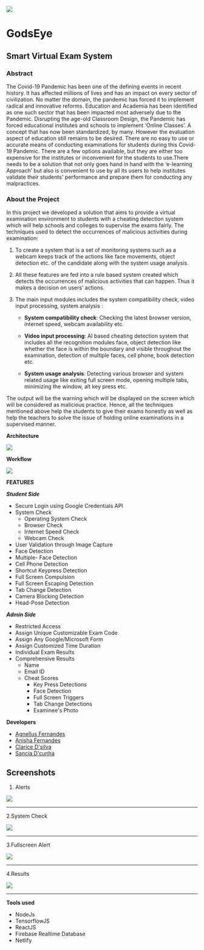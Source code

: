 
<!-- <a href="url"><img src="" align="left" height="48" width="48" ></a> -->
![](images/logo.png)
# GodsEye
## Smart Virtual Exam System 
### Abstract
The Covid-19 Pandemic has been one of the defining events in recent history. It has affected millions of lives and has an impact on every sector of civilization. No matter the domain, the pandemic has forced it to implement radical and innovative reforms. Education and Academia has been identified as one such sector that has been impacted most adversely due to the Pandemic. Disrupting the age-old Classroom Design, the Pandemic has forced educational institutes and schools to implement ‘Online Classes’. A concept that has now been standardized, by many. However the evaluation aspect of education still  remains to be desired. There are no easy to use or accurate means of conducting examinations for students during this Covid-19 Pandemic. There are a few options available, but they are either too expensive for the institutes or inconvenient for the students to use.There needs to be a solution that not only goes hand in hand with the ‘e-learning Approach’ but also is convenient to use by all its users to help institutes validate their students' performance and prepare them for conducting any malpractices.

### About the Project
In this project we developed a solution that aims to provide a virtual examination environment to students with a cheating detection system which will help schools and colleges to supervise the exams fairly.
The techniques used to detect the occurrences of malicious activities during examination:

1.  To create a system that is a set of monitoring systems such as a webcam keeps track of the actions like face movements, object detection etc. of the candidate along with the system usage analysis.
    
2.  All these features are fed into a rule based system created which detects the occurrences of malicious activities that can happen. Thus it makes a decision on users’ actions.
    
3.  The main input modules includes the system compatibility check, video input processing, system analysis :
	-   **System compatibility check**: Checking the latest browser version, internet speed, webcam availability etc.
    
	-   **Video input processing**: AI based cheating detection system that includes all the recognition modules face, object detection like whether the face is within the boundary and visible throughout the examination, detection of multiple faces, cell phone, book detection etc.
    
	-   **System usage analysis**: Detecting various browser and system related usage like exiting full screen mode, opening multiple tabs, minimizing the window, alt key press etc.
	
The output will be the warning which will be displayed on the screen which will be considered as malicious practice. Hence, all the techniques mentioned above help the students to give their exams honestly as well as help the teachers to solve the issue of holding online examinations in a supervised manner.


**Architecture**

![](images/architecture.png)

**Workflow**

![](images/workflow.png)

**FEATURES**

***Student Side***

- Secure Login using Google Credentials API
- System Check
	- Operating System Check
	- Browser Check
	- Internet Speed Check
	- Webcam Check
- User  Validation through Image Capture
- Face Detection
- Multiple- Face Detection
- Cell Phone Detection
- Shortcut Keypress Detection
- Full Screen Compulsion
- Full Screen Escaping Detection
- Tab Change Detection
- Camera Blocking Detection
- Head-Pose Detection

***Admin Side***
- Restricted Access
- Assign Unique Customizable Exam Code
- Assign Any Google/Microsoft Form
- Assign Customized Time Duration
- Individual Exam Results
- Comprehensive Results
	- Name
	- Email ID
	- Cheat Scores
		- Key Press Detections
		- Face Detection
		- Full Screen Triggers
		- Tab Change Detections
		- Examinee's Photo 

**Developers**
 - [Agnellus Fernandes ](https://www.linkedin.com/in/agnellus-fernandes-81232b192)
 - [Anisha Fernandes](https://www.linkedin.com/in/anisha-fernandes-9063651a1)
 - [Clarice D'silva](https://www.linkedin.com/in/clarice-dsilva-1689151a7)
-  [Sancia D'cunha](https://www.linkedin.com/in/sancia-d-cunha-291a94194)

## Screenshots


1. Alerts

![](images/screenshots/alerts.png)

***

2.System Check

![](images/screenshots/systemcheck.png)

***

3.Fullscreen Alert

![](images/screenshots/fullscreen.png)

***

4.Results

![](images/screenshots/results.png)

***

**Tools used**  
 - NodeJs
 - TensorflowJS
 - ReactJS
 - Firebase Realtime Database
 - Netlify
